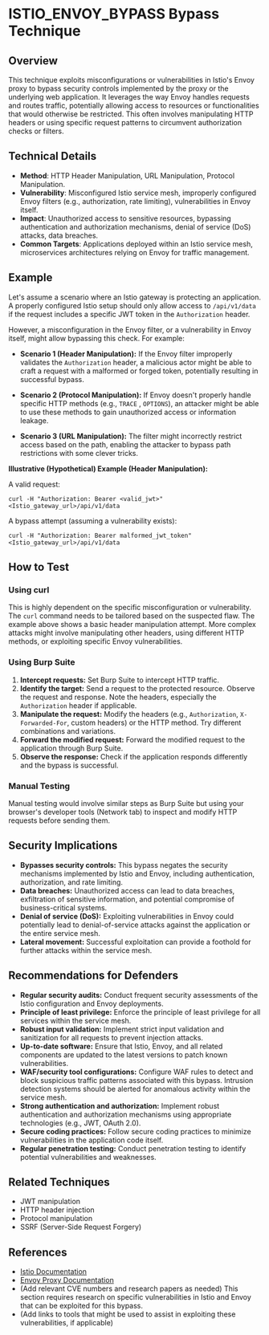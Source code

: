 # ISTIO_ENVOY_BYPASS Bypass Technique

## Overview

This technique exploits misconfigurations or vulnerabilities in Istio's Envoy proxy to bypass security controls implemented by the proxy or the underlying web application.  It leverages the way Envoy handles requests and routes traffic, potentially allowing access to resources or functionalities that would otherwise be restricted. This often involves manipulating HTTP headers or using specific request patterns to circumvent authorization checks or filters.

## Technical Details

- **Method**: HTTP Header Manipulation, URL Manipulation, Protocol Manipulation.
- **Vulnerability**: Misconfigured Istio service mesh, improperly configured Envoy filters (e.g., authorization, rate limiting), vulnerabilities in Envoy itself.
- **Impact**: Unauthorized access to sensitive resources, bypassing authentication and authorization mechanisms, denial of service (DoS) attacks, data breaches.
- **Common Targets**: Applications deployed within an Istio service mesh, microservices architectures relying on Envoy for traffic management.


## Example

Let's assume a scenario where an Istio gateway is protecting an application.  A properly configured Istio setup should only allow access to `/api/v1/data` if the request includes a specific JWT token in the `Authorization` header.

However, a misconfiguration in the Envoy filter, or a vulnerability in Envoy itself, might allow bypassing this check.  For example:

* **Scenario 1 (Header Manipulation):**  If the Envoy filter improperly validates the `Authorization` header, a malicious actor might be able to craft a request with a malformed or forged token, potentially resulting in successful bypass.

* **Scenario 2 (Protocol Manipulation):** If Envoy doesn't properly handle specific HTTP methods (e.g.,  `TRACE` , `OPTIONS`), an attacker might be able to use these methods to gain unauthorized access or information leakage.

* **Scenario 3 (URL Manipulation):** The filter might incorrectly restrict access based on the path, enabling the attacker to bypass path restrictions with some clever tricks.

**Illustrative (Hypothetical) Example (Header Manipulation):**

A valid request:

`curl -H "Authorization: Bearer <valid_jwt>" <Istio_gateway_url>/api/v1/data`


A bypass attempt (assuming a vulnerability exists):


`curl -H "Authorization: Bearer malformed_jwt_token" <Istio_gateway_url>/api/v1/data`


## How to Test

### Using curl

This is highly dependent on the specific misconfiguration or vulnerability.  The `curl` command needs to be tailored based on the suspected flaw.  The example above shows a basic header manipulation attempt.  More complex attacks might involve manipulating other headers, using different HTTP methods, or exploiting specific Envoy vulnerabilities.


### Using Burp Suite

1. **Intercept requests:** Set Burp Suite to intercept HTTP traffic.
2. **Identify the target:** Send a request to the protected resource. Observe the request and response. Note the headers, especially the `Authorization` header if applicable.
3. **Manipulate the request:** Modify the headers (e.g., `Authorization`, `X-Forwarded-For`, custom headers) or the HTTP method.  Try different combinations and variations.
4. **Forward the modified request:** Forward the modified request to the application through Burp Suite.
5. **Observe the response:** Check if the application responds differently and the bypass is successful.

### Manual Testing

Manual testing would involve similar steps as Burp Suite but using your browser's developer tools (Network tab) to inspect and modify HTTP requests before sending them.


## Security Implications

- **Bypasses security controls:** This bypass negates the security mechanisms implemented by Istio and Envoy, including authentication, authorization, and rate limiting.
- **Data breaches:** Unauthorized access can lead to data breaches, exfiltration of sensitive information, and potential compromise of business-critical systems.
- **Denial of service (DoS):** Exploiting vulnerabilities in Envoy could potentially lead to denial-of-service attacks against the application or the entire service mesh.
- **Lateral movement:** Successful exploitation can provide a foothold for further attacks within the service mesh.


## Recommendations for Defenders

- **Regular security audits:** Conduct frequent security assessments of the Istio configuration and Envoy deployments.
- **Principle of least privilege:** Enforce the principle of least privilege for all services within the service mesh.
- **Robust input validation:** Implement strict input validation and sanitization for all requests to prevent injection attacks.
- **Up-to-date software:** Ensure that Istio, Envoy, and all related components are updated to the latest versions to patch known vulnerabilities.
- **WAF/security tool configurations:** Configure WAF rules to detect and block suspicious traffic patterns associated with this bypass.  Intrusion detection systems should be alerted for anomalous activity within the service mesh.
- **Strong authentication and authorization:** Implement robust authentication and authorization mechanisms using appropriate technologies (e.g., JWT, OAuth 2.0).
- **Secure coding practices:** Follow secure coding practices to minimize vulnerabilities in the application code itself.
- **Regular penetration testing:** Conduct penetration testing to identify potential vulnerabilities and weaknesses.


## Related Techniques

- JWT manipulation
- HTTP header injection
- Protocol manipulation
- SSRF (Server-Side Request Forgery)


## References

- [Istio Documentation](https://istio.io/)
- [Envoy Proxy Documentation](https://www.envoyproxy.io/)
- (Add relevant CVE numbers and research papers as needed)  This section requires research on specific vulnerabilities in Istio and Envoy that can be exploited for this bypass.
- (Add links to tools that might be used to assist in exploiting these vulnerabilities, if applicable)
